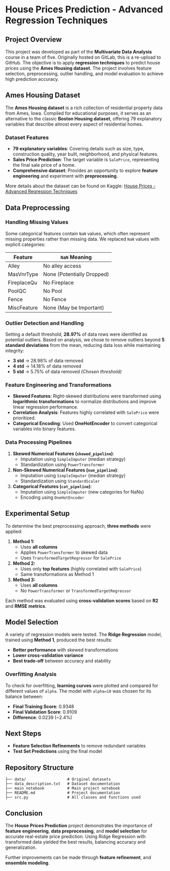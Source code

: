 # House Prices Prediction - Advanced Regression Techniques

## Project Overview

This project was developed as part of the **Multivariate Data Analysis** course in a team of five. Originally hosted on GitLab, this is a re-upload to GitHub. The objective is to apply **regression techniques** to predict house prices using the **Ames Housing dataset**. The project involves feature selection, preprocessing, outlier handling, and model evaluation to achieve high prediction accuracy.

## Ames Housing Dataset

The **Ames Housing dataset** is a rich collection of residential property data from Ames, Iowa. Compiled for educational purposes, it serves as an alternative to the classic **Boston Housing dataset**, offering 79 explanatory variables that describe almost every aspect of residential homes.

### Dataset Features

- **79 explanatory variables**: Covering details such as size, type, construction quality, year built, neighborhood, and physical features.
- **Sales Price Prediction**: The target variable is `SalePrice`, representing the final sale price of a home.
- **Comprehensive dataset**: Provides an opportunity to explore **feature engineering** and experiment with **preprocessing**.

More details about the dataset can be found on Kaggle: [House Prices - Advanced Regression Techniques](https://www.kaggle.com/competitions/house-prices-advanced-regression-techniques/overview)

## Data Preprocessing

### Handling Missing Values

Some categorical features contain `NaN` values, which often represent missing properties rather than missing data. We replaced `NaN` values with explicit categories:

| Feature        | `NaN` Meaning |
|---------------|---------------|
| Alley        | No alley access |
| MasVnrType   | None (Potentially Dropped) |
| FireplaceQu  | No Fireplace |
| PoolQC       | No Pool |
| Fence        | No Fence |
| MiscFeature  | None (May be Important) |

### Outlier Detection and Handling

Setting a default threshold, **28.97%** of data rows were identified as potential outliers. Based on analysis, we chose to remove outliers beyond **5 standard deviations** from the mean, reducing data loss while maintaining integrity:

- **3 std** → 28.98% of data removed
- **4 std** → 14.18% of data removed
- **5 std** → 5.75% of data removed *(Chosen threshold)*

### Feature Engineering and Transformations

- **Skewed Features**: Right-skewed distributions were transformed using **logarithmic transformations** to normalize distributions and improve linear regression performance.
- **Correlation Analysis**: Features highly correlated with `SalePrice` were prioritized.
- **Categorical Encoding**: Used **OneHotEncoder** to convert categorical variables into binary features.

### Data Processing Pipelines

1. **Skewed Numerical Features (`skewed_pipeline`)**:
   - Imputation using `SimpleImputer` (median strategy)
   - Standardization using `PowerTransformer`
2. **Non-Skewed Numerical Features (`num_pipeline`)**:
   - Imputation using `SimpleImputer` (median strategy)
   - Standardization using `StandardScaler`
3. **Categorical Features (`cat_pipeline`)**:
   - Imputation using `SimpleImputer` (new categories for NaNs)
   - Encoding using `OneHotEncoder`

## Experimental Setup

To determine the best preprocessing approach, **three methods** were applied:

1. **Method 1:**
   - Uses **all columns**
   - Applies `PowerTransformer` to skewed data
   - Uses `TransformedTargetRegressor` for `SalePrice`
2. **Method 2:**
   - Uses only **top features** (highly correlated with `SalePrice`)
   - Same transformations as Method 1
3. **Method 3:**
   - Uses **all columns**
   - No `PowerTransformer` or `TransformedTargetRegressor`

Each method was evaluated using **cross-validation scores** based on **R2** and **RMSE metrics**.

## Model Selection

A variety of regression models were tested. The **Ridge Regression** model, trained using **Method 1**, produced the best results:

- **Better performance** with skewed transformations
- **Lower cross-validation variance**
- **Best trade-off** between accuracy and stability

### Overfitting Analysis

To check for overfitting, **learning curves** were plotted and compared for different values of `alpha`. The model with `alpha=10` was chosen for its balance between:

- **Final Training Score**: 0.9348
- **Final Validation Score**: 0.9109
- **Difference**: 0.0239 (~2.4%)

## Next Steps

- **Feature Selection Refinements** to remove redundant variables
- **Test Set Predictions** using the final model

## Repository Structure

```
├── data/                  # Original datasets
├── data_description.txt   # Dataset documentation
├── main_notebook          # Main project notebook
├── README.md              # Project documentation
├── src.py                 # All classes and functions used
```

## Conclusion

The **House Prices Prediction** project demonstrates the importance of **feature engineering**, **data preprocessing**, and **model selection** for accurate real-estate price prediction. Using Ridge Regression with transformed data yielded the best results, balancing accuracy and generalization.

Further improvements can be made through **feature refinement**, and **ensemble modeling**.
